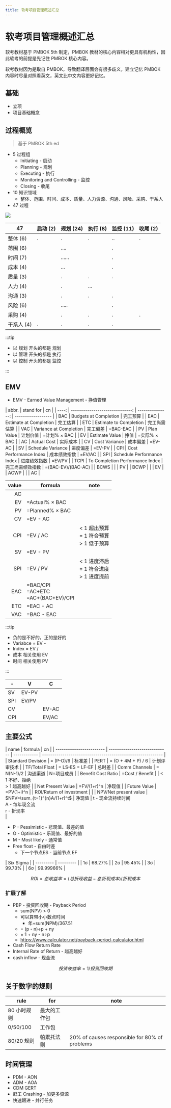 ```yaml
---
title: 软考项目管理概述汇总
---
```


# 软考项目管理概述汇总

软考教材基于 PMBOK 5th 制定，PMBOK 教材的核心内容相对更具有机构性，因此软考的前提是先记住 PMBOK 核心内容。

软考教材因为是取自 PMBOK，导致翻译层面会有很多歧义，建立记忆 PMBOK 内容时尽量对照看英文，英文比中文内容更好记忆。

## 基础

- 立项
- 项目基础概念

## 过程概览

> 基于 PMBOK 5th ed

- 5 过程组
  - Initiating - 启动
  - Planning - 规划
  - Executing - 执行
  - Monitoring and Controlling - 监控
  - Closing - 收尾
- 10 知识领域
  - 整体、范围、时间、成本、质量、人力资源、沟通、风险、采购、干系人
- 47 过程

![](https://kroki.io/plantuml/svg/eNpLyUwvSizIUCgoyk9OLS6u5lJQUPDMyyzJTCzJzEvXtQvISczLA7KsQRIwjq6da0VqcmkJTNw5P6-kKD8nB1MHigyqJjhP1w5JFaYu55z8YrBELQABRzsV)

<!--
digraph process{
   Initiating->Planning;
   Planning->Executing;
   Controlling->Planning;
   Controlling->Executing;
   Executing->Controlling;
   Controlling->Closing;
}
-->

| 47         | 启动 (2) | 规划 (24) | 执行 (8) | 监控 (11) | 收尾 (2) |
| ---------- | -------- | --------- | -------- | --------- | -------- |
| 整体 (6)   | .        | .         | .        | ..        | .        |
| 范围 (6)   |          | ....      |          | .         |
| 时间 (7)   |          | ......    |          | .         |
| 成本 (4)   |          | ...       |          | .         |
| 质量 (3)   |          | .         | .        | .         |
| 人力 (4)   |          | .         | ...      |           |
| 沟通 (3)   |          | .         | .        | .         |
| 风险 (6)   |          | .....     |          | .         |
| 采购 (4)   |          | .         | .        | .         | .        |
| 干系人 (4) | .        | .         | .        | .         |

:::tip

- 以 规划 开头的都是 规划
- 以 管理 开头的都是 执行
- 以 控制 开头的都是 监控

:::

## EMV

- EMV - Earned Value Management - 挣值管理

| abbr. |                       stand for |               cn |
| ----: | ------------------------------: | ---------------: | ------------------ |
|   BAC |           Budgets at Completion |         完工预算 |
|   EAC |          Estimate at Completion |         完工估算 |
|   ETC |          Estimate to Completion |     完工尚需估算 |
|   VAC |          Variance at Completion |         完工偏差 | =BAC-EAC           |
|    PV |                      Plan Value |         计划价值 | =计划% × BAC       |
|    EV |                  Estimate Value |             挣值 | =实际% × BAC       |
|    AC |                     Actual Cost |         实际成本 |
|    CV |                   Cost Variance |         成本偏差 | =EV-AC             |
|    SV |               Schedule Variance |         进度偏差 | =EV-PV             |
|   CPI |          Cost Performance Index |     成本绩效指数 | =EV/AC             |
|   SPI |      Schedule Performance Index |     进度绩效指数 | =EV/PV             |
|  TCPI | To Completion Performance Index | 完工尚需绩效指数 | =(BAC-EV)/(BAC-AC) |
|  BCWS |                                 |                  | PV                 |
|  BCWP |                                 |                  | EV                 |
|  ACWP |                                 |                  | AC                 |

<!-- ÷× -->

| value | formula                                     | note                                             |
| ----: | ------------------------------------------- | ------------------------------------------------ |
|    AC |
|    EV | =Actual% × BAC                              |
|    PV | =Planned% × BAC                             |
|    CV | =EV - AC                                    |
|   CPI | =EV / AC                                    | < 1 超出预算<br/> = 1 符合预算<br/> > 1 低于预算 |
|    SV | =EV - PV                                    |
|   SPI | =EV / PV                                    | < 1 进度滞后<br/> = 1 符合进度<br/> > 1 进度提前 |
|   EAC | =BAC/CPI<br/> =AC+ETC<br/> =AC+(BAC+EV)/CPI |
|   ETC | =EAC - AC                                   |
|   VAC | =BAC - EAC                                  |

:::tip

- 负的是不好的，正的是好的
- Variabce = EV -
- Index = EV /
- 成本 相关使用 EV
- 时间 相关使用 PV

:::

| -   | V     | C     |
| --- | ----- | ----- |
| SV  | EV-PV |
| SPI | EV/PV |
| CV  |       | EV-AC |
| CPI |       | EV/AC |

## 主要公式

| name                     | formula                       | cn           |
| ------------------------ | ----------------------------- | ------------ | ----------------------------------------------------------- |
| Standard Devision        | = (P-O)/6                     | 标准差       |
| PERT                     | = (O + 4M + P) / 6            | 计划评审技术 |
| TF/Total Float           | = LS-ES = LF-EF               | 总时差       |
| Comm Channels            | = N(N-1)/2                    | 沟通渠道     | N=项目成员                                                  |
| Benefit Cost Ratio       | =Cost / Benefit               |              | < 1 不好、拒绝<br/> > 1 越高越好                            |
| Net Present Value        | =FV/(1+r)^n                   | 净现值       |
| Future Value             | =PV(1+i)^n                    |
| ROI/Return of investment |                               |
| NPV/Net present value    | $NPV=\sum_{t=1}^{n}A/(1+r)^t$ | 净现值       | t - 现金流持续时间<br/> A - 每年现金流<br/> r - 折现率<br/> |

- P - Pessimistic - 悲观值、最差的值
- O - Optimistic - 乐观值、最好的值
- M - Most likely - 通常值
- Free float - 自由时差
  - 下一个节点ES - 当前节点 EF

| Six Sigma |
| --------- | --------- |
| 1σ        | 68.27%    |
| 2σ        | 95.45%    |
| 3σ        | 99.73%    |
| 6σ        | 99.99966% |

$$
ROI = 总收益率 = (总折现收益 - 总折现成本)/折现成本
$$

### 扩展了解

- PBP - 投资回收期 - Payback Period
  - sum(NPV) > 0
  - 可以算带小小数点时间
    - 年+sum(NPM)/367.51
  - = (p - n)÷p + ny
  - = 1 + ny - n÷p
  - https://www.calculator.net/payback-period-calculator.html
- Cash Flow Return Rate
- Internal Rate of Return - 越高越好
- cash inflow - 现金流

$$
投资收益率 = 1 / 投资回收期
$$

## 关于数字的规则

| rule        | for          | note                                          |
| ----------- | ------------ | --------------------------------------------- |
| 80 小时规则 | 最大的工作包 |
| 0/50/100    | 工作包       |
| 80/20 规则  | 帕累托法则   | 20% of causes responsible for 80% of problems |

## 时间管理

- PDM - AON
- ADM - AOA
- CDM GERT
- 赶工 Crashing - 加更多资源
- 快速跟进 - 并行任务
